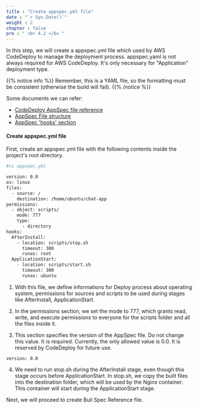 ```yaml
---
title : "Create appspec.yml file"
date : "`r Sys.Date()`"
weight : 2
chapter : false
pre : " <b> 4.2 </b> "
---
```

In this step, we will create a appspec.yml file which used by AWS CodeDeploy to manage the deployment process. appspec.yaml is not always required for AWS CodeDeploy. It's only necessary for "Application" deployment type.

{{% notice info %}}
Remember, this is a YAML file, so the formatting must be consistent (otherwise the build will fail).
{{% /notice %}}

Some documents we can refer:
- [CodeDeploy AppSpec file reference](https://docs.aws.amazon.com/codedeploy/latest/userguide/reference-appspec-file.html)
- [AppSpec File structure](https://docs.aws.amazon.com/codedeploy/latest/userguide/reference-appspec-file-structure.html)
- [AppSpec 'hooks' section](https://docs.aws.amazon.com/codedeploy/latest/userguide/reference-appspec-file-structure-hooks.html)


#### Create **appspec.yml** file

First, create an appspec.yml file with the following contents inside the project's root directory.
```bash
#vi appspec.yml

version: 0.0
os: linux
files:
  - source: /
    destination: /home/ubuntu/chat-app
permissions:
  - object: scripts/
    mode: 777
    type:
      - directory
hooks:
  AfterInstall:
    - location: scripts/stop.sh
      timeout: 300
      runas: root
  ApplicationStart:
    - location: scripts/start.sh
      timeout: 300 
      runas: ubuntu
```

1. With this file, we define informations for Deploy process about operating system, permissions for sources and scripts to be used during stages like AfterInstall, ApplicationStart.

2. In the permissions section, we set the mode to 777, which grants read, write, and execute permissions to everyone for the scripts folder and all the files inside it.

3. This section specifies the version of the AppSpec file. Do not change this value. It is required. Currently, the only allowed value is 0.0. It is reserved by CodeDeploy for future use.
```
version: 0.0
```

4. We need to run stop.sh during the AfterInstall stage, even though this stage occurs before ApplicationStart. In stop.sh, we copy the built files into the destination folder, which will be used by the Nginx container. This container will start during the ApplicationStart stage.

Next, we will proceed to create Buil Spec Reference file.
